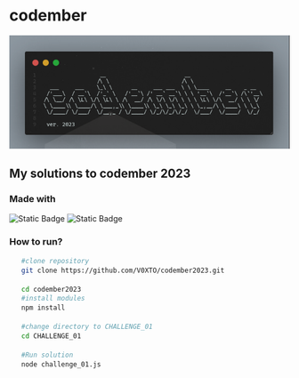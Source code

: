 # codember
![codember2023](./codemberimage.png)
## My solutions to codember 2023

### Made with
![Static Badge](https://img.shields.io/badge/Javascript-black?style=for-the-badge&logo=JavaScript)
![Static Badge](https://img.shields.io/badge/NODEJS-black?style=for-the-badge&logo=Node.js)



### How to run?
```bash
   #clone repository
   git clone https://github.com/V0XTO/codember2023.git

   cd codember2023
   #install modules
   npm install

   #change directory to CHALLENGE_01
   cd CHALLENGE_01

   #Run solution
   node challenge_01.js
```


